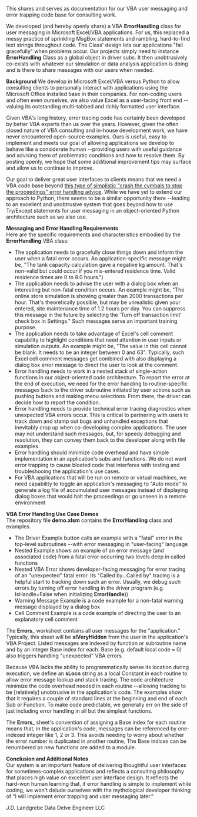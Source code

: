 This shares and serves as documentation for our VBA user messaging and error trapping code base for consulting work.

We developed (and hereby openly share) a VBA **ErrorHandling** class for user messaging in Microsoft Excel/VBA applications. For us, this replaced a messy practice of sprinkling MsgBox statements and rambling, hard-to-find text strings throughout code. The Class' design lets our applications "fail gracefully" when problems occur. Our projects simply need to instance **ErrorHandling** Class as a global object in driver subs. It then unobtrusively co-exists with whatever our simulation or data analysis application is doing and is there to share messages with our users when needed.

**Background**
We develop in Microsoft Excel/VBA versus Python to allow consulting clients to personally interact with applications using the Microsoft Office installed base in their companies. For non-coding users and often even ourselves, we also value Excel as a user-facing front end --valuing its outstanding multi-tabbed and richly formatted user interface.

Given VBA's long history, error tracing code has certainly been developed by better VBA experts than us over the years. However, given the often closed nature of VBA consulting and in-house development work, we have never encountered open-source examples. Ours is useful, easy to implement and meets our goal of allowing applications we develop to behave like a considerate human --providing users with useful guidance and advising them of problematic conditions and how to resolve them. By posting openly, we hope that some additional improvement tips may surface and allow us to continue to improve.

Our goal to deliver great user interfaces to clients means that we need a VBA code base beyond [this type of simplistic "crash the cymbals to stop the proceedings" error handling advice](https://stackoverflow.com/questions/1038006/what-are-some-good-patterns-for-vba-error-handling). While we have yet to extend our approach to Python, there seems to be a similar opportunity there --leading to an excellent and unobtrusive system that goes beyond how to use Try/Except statements for user messaging in an object-oriented Python architecture such as we also use.

**Messaging and Error Handling Requirements**</br>
Here are the specific requirements and characteristics embodied by the **ErrorHandling** VBA class:
* The application needs to gracefully close things down and inform the user when a fatal error occurs. An application-specific message might be, "The tank capacity calculation gave a negative kg amount. That's non-valid but could occur if you mis-entered residence time. Valid residence times are 0 to 8.0 hours.")
* The application needs to advise the user with a dialog box when an interesting but non-fatal condition occurs. An example might be, "The online store simulation is showing greater than 2000 transactions per hour. That's theoretically possible, but may be unrealistic given your entered, site maintenance time of 1.2 hours per day. You can suppress this message in the future by selecting the 'Turn off transaction limit' check box in Settings."  Such messages serve an important training purpose.
* The application needs to take advantage of Excel's cell comment capability to highlight conditions that need attention in user inputs or simulation outputs. An example might be, "The value in this cell cannot be blank. It needs to be an integer between 0 and 63". Typically, such Excel cell comment messages get combined with also displaying a dialog box error message to direct the user to look at the comment.
* Error handling needs to work in a nested stack of single-action functions in our object-oriented code architecture. To report the error at the end of execution, we need for the error handling to routine-specific messages back to the driver subroutine initiated by user actions such as pushing buttons and making menu selections. From there, the driver can decide how to report the condition.
* Error handling needs to provide technical error tracing diagnostics when unexpected VBA errors occur. This is critical to partnering with users to track down and stamp out bugs and unhandled exceptions that inevitably crop up when co-developing complex applications. The user may not understand such messages, but, for speedy debugging and resolution, they can convey them back to the developer along with file examples.
* Error handling should minimize code overhead and have simple implementation in an application's subs and functions.  We do not want error trapping to cause bloated code that interferes with testing and troubleshooing the application's use cases.
* For VBA applications that will be run on remote or virtual machines, we need capability to toggle an application's messaging to "Auto mode" to generate a log file of accumulated user messages instead of displaying dialog boxes that would halt the proceedings or go unseen in a remote environment

**VBA Error Handling Use Case Demos**</br>
The repository file **demo.xlsm** contains the **ErrorHandling** class and examples.
* The Driver Example button calls an example with a "fatal" error in the top-level subroutines --with error messaging in "user-facing" language
* Nested Example shows an example of an error message (and associated code) from a fatal error occurring two levels deep in called functions
* Nested VBA Error shows developer-facing messaging for error tracing of an "unexpected" fatal error. Its "Called by...Called by" tracing is a helpful start to tracking down such an error. Usually, we debug such errors by turning off error handling in the driver program (e.g. IsHandle=False when initializing **ErrorHandle**))
* Warning Message Example is a code example for a non-fatal warning message displayed by a dialog box
* Cell Comment Example is a code example of directing the user to an explanatory cell comment

The  **Errors_** worksheet contains all user messages for the "application." Typically, this sheet will be **xlVeryHidden** from the user in the application's VBA Project. Listed messages are indexed by function or subroutine name and by an integer Base index for each. Base (e.g. default local code = 0) also triggers handling "unexpected" VBA errors.

Because VBA lacks the ability to programmatically sense its location during execution, we define an **sLocn** string as a local Constant in each routine to allow error message lookup and stack tracing.  The code architecture minimize the code overhead needed in each routine --allowing tracking to be [relatively] unobtrusive in the application's code.  The examples show that it requires a couple of standard lines at the beginning and end of each Sub or Function.  To make code predictable, we generally err on the side of just including error handling in all but the simplest functions.

The **Errors_** sheet's convention of assigning a Base index for each routine means that, in the application's code, messages can be referenced by one-indexed integer like 1, 2 or 3. This avoids needing to worry about whether the error number is duplicated in another routine, The Base indices can be renumbered as new functions are added to a module.

**Conclusion and Additional Notes**</br>
Our system is an important feature of delivering thoughtful user interfaces for sometimes-complex applications and reflects a consulting philosophy that places high value on excellent user interface design. It reflects the hard-won human learning that, if error handling is simple to implement while coding, we won't delude ourselves with the mythological developer thinking of "I will implement error trapping and user messaging later."

J.D. Landgrebe
Data Delve Engineer LLC

